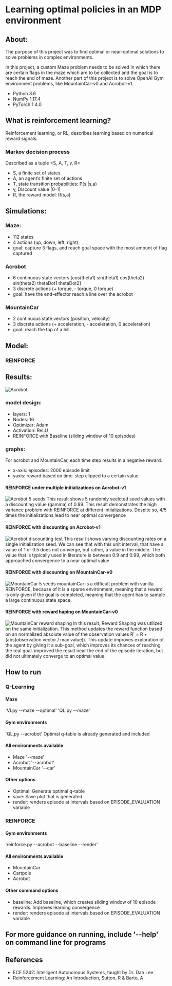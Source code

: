 # Learning optimal policies in an MDP environment

## About:
The purpose of this project was to find optimal or near-optimal solutions to solve problems in complex environments.

In this project, a custom Maze problem needs to be solved in which there are certain flags in the maze which are to be collected and the goal is to reach the end of maze. Another part of this project is to solve OpenAI Gym environment problems, like MountainCar-v0 and Acrobot-v1.

- Python 3.6
- NumPy 1.17.4
- PyTorch 1.4.0

## What is reinforcement learning?
Reinforcement learning, or RL, describes learning based on numerical reward signals.
### Markov decision process 

Described as a tuple <S, A, T, γ, R> 
- S, a finite set of states
- A, an agent’s finite set of actions
- T, state transition probabilities: P(s’|s,a)
- γ, Discount value [0-1]
- R, the reward model: R(s,a)

## Simulations:
### Maze:
  - 112 states
  - 4 actions (up, down, left, right)
  - goal: capture 3 flags, and reach goal space with the most amount of flag captured
### Acrobot
  - 6 continuous state vectors [cos(theta1) sin(theta1) cos(theta2) sin(theta2) thetaDot1 thetaDot2]
  - 3 discrete actions (+ torque, - torque, 0 torque)
  - goal: have the end-effector reach a line over the acrobot
### MountainCar
  - 2 continuous state vectors (position, velocity)
  - 3 discrete actions (+ acceleration, - acceleration, 0 acceleration)
  - goal: reach the top of a hill

## Model:

### REINFORCE
## Results:
![Acrobot](./Results/Acrobot-reinforce.gif)

### model design:
- layers: 1
- Nodes: 16
- Optimizer: Adam
- Activation: ReLU
- REINFORCE with Baseline (sliding window of 10 episodes)

### graphs:
For acrobot and MountainCar, each time step  results in a negative reward.
- x-axis: episodes: 2000 episode limit
- yaxis: reward based on time-step clipped to a certain value
#### REINFORCE under multiple initializations on Acrobot-v1
![Acrobot 5 seeds](./Results/acrobot_MAverage.png)
This result shows 5 randomly seelcted seed values with a discounting value (gamma) of 0.99. This result demonstrates the high variance problem with REINFORCE at different intiializations. Despite so, 4/5 times the initializations lead to near optimal convergence
#### REINFORCE with discounting on Acrobot-v1
![Acrobot discounting test](./Results/acrobot_MAverage_discounting.png)
This result shows varying discounting rates on a single initialization seed. We can see that with this unit interval, that have a value of 1 or 0.5 does not converge, but rather, a value in the middle. The value that is typically used in literature is between 0.9 and 0.99, which both approached convergence to a near optimal value
#### REINFORCE with discounting on MountainCar-v0
![MountainCar 5 seeds](./Results/mountaincar_MAverage.png)
mountainCar is a difficult problem with vanilla REINFORCE, because of it is a sparse environment, meaning that a reward is only given if the goal is completed, meaning that the agent has to sample a large continuous state space.
#### REINFORCE with reward haping on MountainCar-v0
![MountainCar reward shaping](./Results/mountaincar_MAverage_RShaping.png)
In this result, Reward Shaping was utilized on the same initialization. This method updates the reward function based on an normalized absolute value of the observation values R' = R + (abs(observation vector / max value)). This update improves exploration of the agent by giving it a sub-goal, which improves its chances of reaching the real goal. improved the result near the end of the episode iteration, but did not ultimately converge to an optimal value. 

## How to run

### Q-Learning

#### Maze
  'VI.py --maze --optimal'
  'QL.py --maze'
#### Gym environments
  'QL.py --acrobot' Optimal q-table is already generated and included
#### All environments available
- Maze '--maze'
- Acrobot '--acrobot'
- MountainCar '--car'
#### Other options
- Optimal: Generate optimal q-table
- save: Save plot that is generated
- render: renders episode at intervals based on EPISODE_EVALUATION variable
### REINFORCE
#### Gym environments
  'reinforce.py --acrobot --baseline --render'
#### All environments available
- MountainCar
- Cartpole
- Acrobot
#### Other command options
- baseline: Add baseline, which creates sliding window of 10 episode rewards. Improves learning convergence
- render: renders episode at intervals based on EPISODE_EVALUATION variable
 
## For more guidance on running, include '--help' on command line for programs

## References
- ECE 5242: Intelligent Autonomous Systems, taught by Dr. Dan Lee
- Reinforcement Learning: An Introduction, Sutton, R & Barto, A
